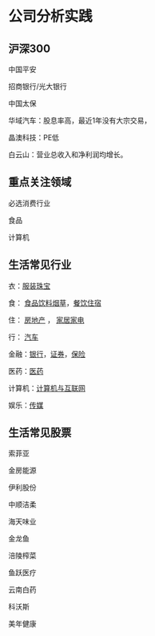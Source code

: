 # 公司分析实践

## 沪深300

中国平安

招商银行/光大银行

中国太保

华域汽车：股息率高，最近1年没有大宗交易，

晶澳科技：PE低

白云山：营业总收入和净利润均增长。

## 重点关注领域

必选消费行业

食品

计算机

## 生活常见行业

衣：[服装珠宝](https://www.csindex.com.cn/#/indices/family/detail?indexCode=932125)

食： [食品饮料烟草](https://www.csindex.com.cn/#/indices/family/detail?indexCode=932128)，[餐饮住宿](https://www.csindex.com.cn/#/indices/family/detail?indexCode=H30036)

住： [房地产](https://www.csindex.com.cn/#/indices/family/detail?indexCode=000952) ， [家居家电](https://www.csindex.com.cn/#/indices/family/detail?indexCode=931241)

行： [汽车](https://www.csindex.com.cn/#/indices/family/detail?indexCode=L11506)

金融：[银行](https://www.csindex.com.cn/#/indices/family/detail?indexCode=000951)，[证券](https://www.csindex.com.cn/#/indices/family/detail?indexCode=L11643)，[保险](https://www.csindex.com.cn/#/indices/family/detail?indexCode=932136)

医药：[医药](https://www.csindex.com.cn/#/indices/family/detail?indexCode=000913)

计算机：[计算机与互联网](https://www.csindex.com.cn/#/indices/family/detail?indexCode=L11520)

娱乐：[传媒](https://www.csindex.com.cn/#/indices/family/detail?indexCode=399971)


## 生活常见股票

索菲亚

金房能源

伊利股份

中顺洁柔

海天味业

金龙鱼

涪陵榨菜

鱼跃医疗

云南白药

科沃斯

美年健康



